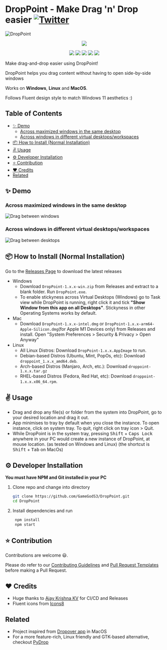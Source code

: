 # DropPoint - Make Drag 'n' Drop easier [![Twitter](https://img.shields.io/twitter/url?style=social&url=https%3A%2F%2Fgithub.com%2FGameGodS3%2FDropPoint)](https://twitter.com/intent/tweet?text=Checkout%20this%20cool%20project!&url=https%3A%2F%2Fgithub.com%2FGameGodS3%2FDropPoint)

![DropPoint](https://socialify.git.ci/GameGodS3/DropPoint/image?description=1&logo=https%3A%2F%2Fgithub.com%2FGameGodS3%2FDropPoint%2Fblob%2Fmain%2Fstatic%2Fmedia%2Fdroppoint.ico%3Fraw%3Dtrue&owner=1&theme=Light)

<p align="center">
  <a href="https://www.buymeacoffee.com/sudev">
    <img src="https://www.buymeacoffee.com/assets/img/custom_images/yellow_img.png">
  </a>
</p>

<p align="center">
  <img src= "https://img.shields.io/github/downloads/GameGodS3/DropPoint/total?style=flat-square">
  <img src= "https://img.shields.io/github/v/release/GameGodS3/DropPoint?style=flat-square">
  <img src= "https://img.shields.io/github/license/GameGodS3/DropPoint?style=flat-square">
  <img src= "https://img.shields.io/github/workflow/status/GameGodS3/DropPoint/Build?style=flat-square">
  <img src= "https://img.shields.io/github/repo-size/GameGodS3/DropPoint?color=yellow&style=flat-square">
</p>


Make drag-and-drop easier using DropPoint!

DropPoint helps you drag content without having to open side-by-side windows

Works on **Windows**, **Linux** and **MacOS**.

Follows Fluent design style to match Windows 11 aesthetics :)

## Table of Contents
- [:sparkles: Demo](#sparkles-demo)
  * [Across maximized windows in the same desktop](#across-maximized-windows-in-the-same-desktop)
  * [Across windows in different virtual desktops/workspaces](#across-windows-in-different-virtual-desktopsworkspaces)
- [:package: How to Install (Normal Installation)](#package-how-to-install-normal-installation)
- [:v: Usage](#v-usage)
- [:gear: Developer Installation](#gear-developer-installation)
- [:star: Contribution](#star-contribution)
- [:heart: Credits](#heart-credits)
- [Related](#related)

## :sparkles: Demo

### Across maximized windows in the same desktop

![Drag between windows](https://i.imgur.com/QkUPoOb.gif)

### Across windows in different virtual desktops/workspaces

![Drag between desktops](https://i.imgur.com/WElktc0.gif)

## :package: How to Install (Normal Installation)

Go to the [Releases Page](https://github.com/GameGodS3/DropPoint/releases) to download the latest releases

- Windows
  - Download `DropPoint-1.x.x-win.zip` from Releases and extract to a blank folder. Run `DropPoint.exe`.
  - To enable stickyness across Virtual Desktops (Windows) go to Task view while DropPoint is running, right click it and tick **"Show Window from this app on all Desktops"**. Stickyness in other Operating Systems works by default.
- Mac
  - Download `DropPoint-1.x.x-intel.dmg` or `DropPoint-1.x.x-arm64-Apple-Silicon.dmg`(for Apple M1 Devices only) from Releases and install. Open "System Preferences > Security & Privacy > Open Anyway"
- Linux
  - All Linux Distros: Download `DropPoint-1.x.x.AppImage` to run.
  - Debian-based Distros (Ubuntu, Mint, PopOs, etc): Download `droppoint_1.x.x_amd64.deb`.
  - Arch-based Distros (Manjaro, Arch, etc.): Download `droppoint-1.x.x.tar.gz`
  - RHEL-based Distros (Fedora, Red Hat, etc): Download `droppoint-1.x.x.x86_64.rpm`.

## :v: Usage

- Drag and drop any file(s) or folder from the system into DropPoint, go to your desired location and drag it out.
- App minimises to tray by default when you close the instance. To open instance, click on system tray. To quit, right click on tray icon > Quit.
- While DropPoint is in the system tray, pressing <kbd>Shift</kbd> + <kbd>Caps Lock</kbd> anywhere in your PC would create a new instance of DropPoint, at mouse location. (as tested on Windows and Linux) (the shortcut is <kbd>Shift</kbd> + <kbd>Tab</kbd> on MacOs)

## :gear: Developer Installation

**You must have NPM and Git installed in your PC**

1. Clone repo and change into directory
   ```bash
   git clone https://github.com/GameGodS3/DropPoint.git
   cd DropPoint
   ```
2. Install dependencies and run
   ```bash
    npm install
    npm start
   ```
## :star: Contribution
Contributions are welcome 😃. 

Please do refer to our [Contributing Guidelines](https://github.com/GameGodS3/DropPoint/blob/main/docs/CONTRIBUTING.md) and [Pull Request Templates](https://github.com/GameGodS3/DropPoint/blob/main/docs/PULL_REQUEST_TEMPLATE.md) before making a Pull Request.

## :heart: Credits

- Huge thanks to [Ajay Krishna KV](https://github.com/AJAYK-01) for CI/CD and Releases
- Fluent icons from [Icons8](https://icons8.com)

## Related

- Project inspired from [Dropover app](http://dropoverapp.com) in MacOS
- For a more feature-rich, Linux friendly and GTK-based alternative, checkout [PyDrop](https://github.com/Roshan-R/PyDrop)
